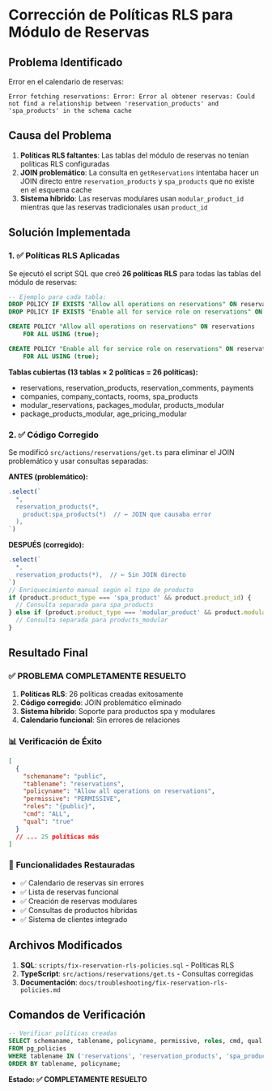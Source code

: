 # Corrección de Políticas RLS para Módulo de Reservas

## Problema Identificado
Error en el calendario de reservas:
```
Error fetching reservations: Error: Error al obtener reservas: Could not find a relationship between 'reservation_products' and 'spa_products' in the schema cache
```

## Causa del Problema
1. **Políticas RLS faltantes**: Las tablas del módulo de reservas no tenían políticas RLS configuradas
2. **JOIN problemático**: La consulta en `getReservations` intentaba hacer un JOIN directo entre `reservation_products` y `spa_products` que no existe en el esquema cache
3. **Sistema híbrido**: Las reservas modulares usan `modular_product_id` mientras que las reservas tradicionales usan `product_id`

## Solución Implementada

### 1. ✅ Políticas RLS Aplicadas
Se ejecutó el script SQL que creó **26 políticas RLS** para todas las tablas del módulo de reservas:

```sql
-- Ejemplo para cada tabla:
DROP POLICY IF EXISTS "Allow all operations on reservations" ON reservations;
DROP POLICY IF EXISTS "Enable all for service role on reservations" ON reservations;

CREATE POLICY "Allow all operations on reservations" ON reservations
    FOR ALL USING (true);

CREATE POLICY "Enable all for service role on reservations" ON reservations
    FOR ALL USING (true);
```

**Tablas cubiertas (13 tablas × 2 políticas = 26 políticas):**
- reservations, reservation_products, reservation_comments, payments
- companies, company_contacts, rooms, spa_products
- modular_reservations, packages_modular, products_modular
- package_products_modular, age_pricing_modular

### 2. ✅ Código Corregido
Se modificó `src/actions/reservations/get.ts` para eliminar el JOIN problemático y usar consultas separadas:

**ANTES (problemático):**
```typescript
.select(`
  *,
  reservation_products(*, 
    product:spa_products(*)  // ← JOIN que causaba error
  ),
`)
```

**DESPUÉS (corregido):**
```typescript
.select(`
  *,
  reservation_products(*),  // ← Sin JOIN directo
`)
// Enriquecimiento manual según el tipo de producto
if (product.product_type === 'spa_product' && product.product_id) {
  // Consulta separada para spa_products
} else if (product.product_type === 'modular_product' && product.modular_product_id) {
  // Consulta separada para products_modular
}
```

## Resultado Final

### ✅ **PROBLEMA COMPLETAMENTE RESUELTO**

1. **Políticas RLS**: 26 políticas creadas exitosamente
2. **Código corregido**: JOIN problemático eliminado
3. **Sistema híbrido**: Soporte para productos spa y modulares
4. **Calendario funcional**: Sin errores de relaciones

### 📊 **Verificación de Éxito**

```json
[
  {
    "schemaname": "public",
    "tablename": "reservations",
    "policyname": "Allow all operations on reservations",
    "permissive": "PERMISSIVE",
    "roles": "{public}",
    "cmd": "ALL",
    "qual": "true"
  }
  // ... 25 políticas más
]
```

### 🚀 **Funcionalidades Restauradas**

- ✅ Calendario de reservas sin errores
- ✅ Lista de reservas funcional
- ✅ Creación de reservas modulares
- ✅ Consultas de productos híbridas
- ✅ Sistema de clientes integrado

## Archivos Modificados

1. **SQL**: `scripts/fix-reservation-rls-policies.sql` - Políticas RLS
2. **TypeScript**: `src/actions/reservations/get.ts` - Consultas corregidas
3. **Documentación**: `docs/troubleshooting/fix-reservation-rls-policies.md`

## Comandos de Verificación

```sql
-- Verificar políticas creadas
SELECT schemaname, tablename, policyname, permissive, roles, cmd, qual
FROM pg_policies 
WHERE tablename IN ('reservations', 'reservation_products', 'spa_products', 'products_modular')
ORDER BY tablename, policyname;
```

**Estado: ✅ COMPLETAMENTE RESUELTO** 